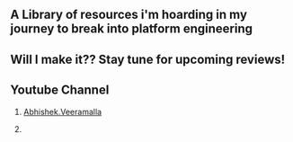 ## A Library of resources i'm hoarding in my journey to break into platform engineering
##  Will I make it?? Stay tune for upcoming reviews!



## Youtube Channel 
1. [Abhishek.Veeramalla](https://www.youtube.com/@AbhishekVeeramalla)

2. 